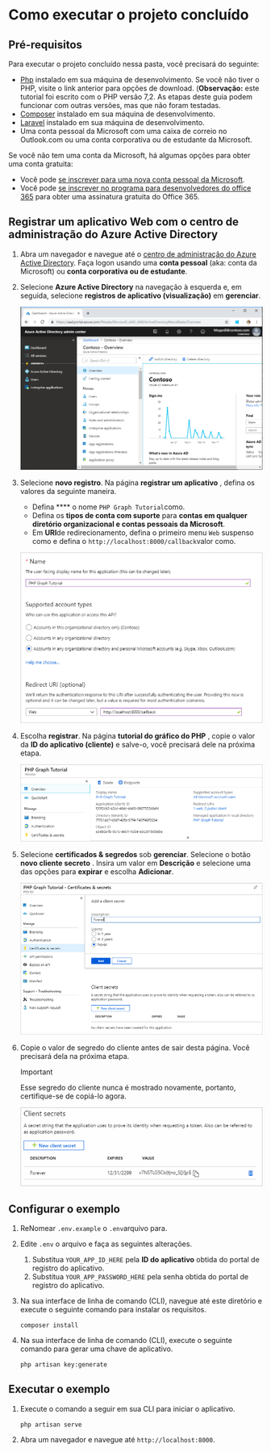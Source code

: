 # <a name="how-to-run-the-completed-project"></a>Como executar o projeto concluído

## <a name="prerequisites"></a>Pré-requisitos

Para executar o projeto concluído nessa pasta, você precisará do seguinte:

- [Php](http://php.net/downloads.php) instalado em sua máquina de desenvolvimento. Se você não tiver o PHP, visite o link anterior para opções de download. (**Observação:** este tutorial foi escrito com o PHP versão 7,2. As etapas deste guia podem funcionar com outras versões, mas que não foram testadas.
- [Composer](https://getcomposer.org/) instalado em sua máquina de desenvolvimento.
- [Laravel](https://laravel.com/) instalado em sua máquina de desenvolvimento.
- Uma conta pessoal da Microsoft com uma caixa de correio no Outlook.com ou uma conta corporativa ou de estudante da Microsoft.

Se você não tem uma conta da Microsoft, há algumas opções para obter uma conta gratuita:

- Você pode [se inscrever para uma nova conta pessoal da Microsoft](https://signup.live.com/signup?wa=wsignin1.0&rpsnv=12&ct=1454618383&rver=6.4.6456.0&wp=MBI_SSL_SHARED&wreply=https://mail.live.com/default.aspx&id=64855&cbcxt=mai&bk=1454618383&uiflavor=web&uaid=b213a65b4fdc484382b6622b3ecaa547&mkt=E-US&lc=1033&lic=1).
- Você pode [se inscrever no programa para desenvolvedores do office 365](https://developer.microsoft.com/office/dev-program) para obter uma assinatura gratuita do Office 365.

## <a name="register-a-web-application-with-the-azure-active-directory-admin-center"></a>Registrar um aplicativo Web com o centro de administração do Azure Active Directory

1. Abra um navegador e navegue até o [centro de administração do Azure Active Directory](https://aad.portal.azure.com). Faça logon usando uma **conta pessoal** (aka: conta da Microsoft) ou **conta corporativa ou de estudante**.

1. Selecione **Azure Active Directory** na navegação à esquerda e, em seguida, selecione **registros de aplicativo (visualização)** em **gerenciar**.

    ![Uma captura de tela dos registros de aplicativo ](/tutorial/images/aad-portal-app-registrations.png)

1. Selecione **novo registro**. Na página **registrar um aplicativo** , defina os valores da seguinte maneira.

    - Defina **** o nome `PHP Graph Tutorial`como.
    - Defina os **tipos de conta com suporte** para **contas em qualquer diretório organizacional e contas pessoais da Microsoft**.
    - Em **URI**de redirecionamento, defina o primeiro menu `Web` suspenso como e defina o `http://localhost:8000/callback`valor como.

    ![Uma captura de tela da página registrar um aplicativo](/tutorial/images/aad-register-an-app.png)

1. Escolha **registrar**. Na página **tutorial do gráfico do PHP** , copie o valor da **ID do aplicativo (cliente)** e salve-o, você precisará dele na próxima etapa.

    ![Uma captura de tela da ID do aplicativo do novo registro de aplicativo](/tutorial/images/aad-application-id.png)

1. Selecione **certificados & segredos** sob **gerenciar**. Selecione o botão **novo cliente secreto** . Insira um valor em **Descrição** e selecione uma das opções para **expirar** e escolha **Adicionar**.

    ![Uma captura de tela da caixa de diálogo Adicionar um segredo do cliente](/tutorial/images/aad-new-client-secret.png)

1. Copie o valor de segredo do cliente antes de sair desta página. Você precisará dela na próxima etapa.

    > [!IMPORTANT]
    > Esse segredo do cliente nunca é mostrado novamente, portanto, certifique-se de copiá-lo agora.

    ![Uma captura de tela do novo segredo do cliente recentemente adicionado](/tutorial/images/aad-copy-client-secret.png)

## <a name="configure-the-sample"></a>Configurar o exemplo

1. ReNomear `.env.example` o `.env`arquivo para.
1. Edite `.env` o arquivo e faça as seguintes alterações.
    1. Substitua `YOUR_APP_ID_HERE` pela **ID do aplicativo** obtida do portal de registro do aplicativo.
    1. Substitua `YOUR_APP_PASSWORD_HERE` pela senha obtida do portal de registro do aplicativo.
1. Na sua interface de linha de comando (CLI), navegue até este diretório e execute o seguinte comando para instalar os requisitos.

    ```Shell
    composer install
    ```

1. Na sua interface de linha de comando (CLI), execute o seguinte comando para gerar uma chave de aplicativo.

    ```Shell
    php artisan key:generate
    ```

## <a name="run-the-sample"></a>Executar o exemplo

1. Execute o comando a seguir em sua CLI para iniciar o aplicativo.

    ```Shell
    php artisan serve
    ```

1. Abra um navegador e navegue até `http://localhost:8000`.